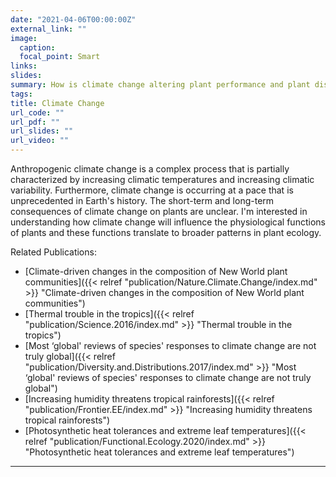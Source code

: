 ```yaml
---
date: "2021-04-06T00:00:00Z"
external_link: ""
image:
  caption: 
  focal_point: Smart
links:
slides: 
summary: How is climate change altering plant performance and plant distributions?
tags:
title: Climate Change
url_code: ""
url_pdf: ""
url_slides: ""
url_video: ""
---
```

Anthropogenic climate change is a complex process that is partially characterized by increasing climatic temperatures and increasing climatic variability. Furthermore, climate change is occurring at a pace that is unprecedented in Earth's history. The short-term and long-term consequences of climate change on plants are unclear. I'm interested in understanding how climate change will influence the physiological functions of plants and these functions translate to broader patterns in plant ecology.


Related Publications: <br>
* [Climate-driven changes in the composition of New World plant communities]({{< relref "publication/Nature.Climate.Change/index.md" >}} "Climate-driven changes in the composition of New World plant communities")<br>
* [Thermal trouble in the tropics]({{< relref "publication/Science.2016/index.md" >}} "Thermal trouble in the tropics")<br>
* [Most ‘global' reviews of species' responses to climate change are not truly global]({{< relref "publication/Diversity.and.Distributions.2017/index.md" >}} "Most ‘global' reviews of species' responses to climate change are not truly global")<br>
* [Increasing humidity threatens tropical rainforests]({{< relref "publication/Frontier.EE/index.md" >}} "Increasing humidity threatens tropical rainforests")<br>
* [Photosynthetic heat tolerances and extreme leaf temperatures]({{< relref "publication/Functional.Ecology.2020/index.md" >}} "Photosynthetic heat tolerances and extreme leaf temperatures")<br>
---
